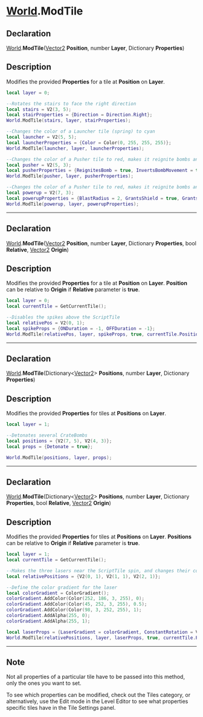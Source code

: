 # [World](../World.md).ModTile

## Declaration
[World](../World.md).<b>ModTile</b>([Vector2](../Types/Vector2.md) <b>Position</b>, number <b>Layer</b>, Dictionary <b>Properties</b>)

## Description
Modifies the provided <b>Properties</b> for a tile at <b>Position</b> on <b>Layer</b>.

```lua
local layer = 0;

--Rotates the stairs to face the right direction
local stairs = V2(3, 5);
local stairProperties = {Direction = Direction.Right};
World.ModTile(stairs, layer, stairProperties);

--Changes the color of a Launcher tile (spring) to cyan
local launcher = V2(5, 5);
local launcherProperties = {Color = Color(0, 255, 255, 255)};
World.ModTile(launcher, layer, launcherProperties);

--Changes the color of a Pusher tile to red, makes it reignite bombs and invert bomb movement on contact
local pusher = V2(5, 3);
local pusherProperties = {ReignitesBomb = true, InvertsBombMovement = true, Color = Color(255, 0, 0, 255)};
World.ModTile(pusher, layer, pusherProperties);

--Changes the color of a Pusher tile to red, makes it reignite bombs and invert bomb movement on contact
local powerup = V2(7, 3);
local powerupProperties = {BlastRadius = 2, GrantsShield = true, GrantsJumping = false};
World.ModTile(powerup, layer, powerupProperties);
```

---

## Declaration
[World](../World.md).<b>ModTile</b>([Vector2](../Types/Vector2.md) <b>Position</b>, number <b>Layer</b>, Dictionary <b>Properties</b>, bool <b>Relative</b>, [Vector2](../Types/Vector2.md) <b>Origin</b>)

## Description
Modifies the provided <b>Properties</b> for a tile at <b>Position</b> on <b>Layer</b>. <b>Position</b> can be relative to <b>Origin</b> if <b>Relative</b> parameter is <b>true</b>.

```lua
local layer = 0;
local currentTile = GetCurrentTile();

--Disables the spikes above the ScriptTile
local relativePos = V2(0, 1);
local spikeProps = {ONDuration = -1, OFFDuration = -1};
World.ModTile(relativePos, layer, spikeProps, true, currentTile.Position);
```

---

## Declaration
[World](../World.md).<b>ModTile</b>(Dictionary\<[Vector2](../Types/Vector2.md)> <b>Positions</b>, number <b>Layer</b>, Dictionary <b>Properties</b>)

## Description
Modifies the provided <b>Properties</b> for tiles at <b>Positions</b> on <b>Layer</b>.

```lua
local layer = 1;

--Detonates several CrateBombs
local positions = {V2(7, 5), V2(4, 3)};
local props = {Detonate = true};

World.ModTile(positions, layer, props);
```

---

## Declaration
[World](../World.md).<b>ModTile</b>(Dictionary\<[Vector2](../Types/Vector2.md)> <b>Positions</b>, number <b>Layer</b>, Dictionary <b>Properties</b>, bool <b>Relative</b>, [Vector2](../Types/Vector2.md) <b>Origin</b>)

## Description
Modifies the provided <b>Properties</b> for tiles at <b>Positions</b> on <b>Layer</b>. <b>Positions</b> can be relative to <b>Origin</b> if <b>Relative</b> parameter is <b>true</b>.

```lua
local layer = 1;
local currentTile = GetCurrentTile();

--Makes the three lasers near the ScriptTile spin, and changes their color
local relativePositions = {V2(0, 1), V2(1, 1), V2(2, 1)};

--Define the color gradient for the laser
local colorGradient = ColorGradient();
colorGradient.AddColor(Color(252, 186, 3, 255), 0);
colorGradient.AddColor(Color(45, 252, 3, 255), 0.5);
colorGradient.AddColor(Color(98, 3, 252, 255), 1);
colorGradient.AddAlpha(255, 0);
colorGradient.AddAlpha(255, 1);

local laserProps = {LaserGradient = colorGradient, ConstantRotation = V3(0, 2, 0)};
World.ModTile(relativePositions, layer, laserProps, true, currentTile.Position);
```

---

## Note
Not all properties of a particular tile have to be passed into this method, only the ones you want to set.

To see which properties can be modified, check out the Tiles category, or alternatively, use the Edit mode in the Level Editor to see what properties specific tiles have in the Tile Settings panel.